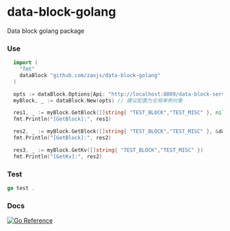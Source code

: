 # data-block-golang
Data block golang package

### Use
``` go
  import (
    "fmt"
    dataBlock "github.com/zaxjs/data-block-golang"
  )

  opts := dataBlock.Options{Api: "http://localhost:8089/data-block-service-api/v1/open, Key: "Y2wwemk4aWtnMDAwMjA4bDQ4c3VrZzB5bA==", Ttl: "5m", ShowSysField: true, ShowGroupInfo: true}
  myBlock, _ := dataBlock.New(opts) // 建议配置为全局单例对象

  res1, _ := myBlock.GetBlock([]string{ "TEST_BLOCK","TEST_MISC" }, nil)
  fmt.Println("[GetBlock]:", res1)

  res2, _ := myBlock.GetBlock([]string{ "TEST_BLOCK","TEST_MISC" }, &dataBlock.Options{ShowSysField: false, ShowGroupInfo: false})
  fmt.Println("[GetBlock]:", res2)

  res3, _ := myBlock.GetKv([]string{ "TEST_BLOCK","TEST_MISC" })
  fmt.Println("[GetKv]:", res2)
```

### Test
``` go
go test .
```

### Docs
[![Go Reference](https://pkg.go.dev/badge/github.com/zaxjs/data-block-golang/tree/main.svg)](https://pkg.go.dev/github.com/zaxjs/data-block-golang/tree/main)